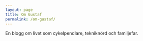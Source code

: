 ```yaml
---
layout: page
title: Om Gustaf
permalink: /om-gustaf/
---
```


En blogg om livet som cykelpendlare, tekniknörd och familjefar.
